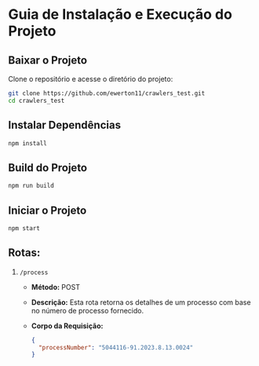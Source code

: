 # Guia de Instalação e Execução do Projeto

## Baixar o Projeto

Clone o repositório e acesse o diretório do projeto:

```bash
git clone https://github.com/ewerton11/crawlers_test.git
cd crawlers_test
```

## Instalar Dependências

```bash
npm install
```

## Build do Projeto

```bash
npm run build
```

## Iniciar o Projeto

```bash
npm start
```

## Rotas:

1. `/process`
   - **Método:** POST
   - **Descrição:** Esta rota retorna os detalhes de um processo com base no número de processo fornecido.
   - **Corpo da Requisição:**
  
     ```json
     {
       "processNumber": "5044116-91.2023.8.13.0024"
     }
     ```
